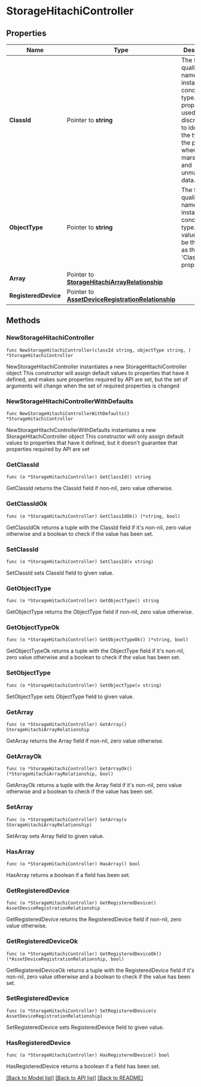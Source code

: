 # StorageHitachiController

## Properties

Name | Type | Description | Notes
------------ | ------------- | ------------- | -------------
**ClassId** | Pointer to **string** | The fully-qualified name of the instantiated, concrete type. This property is used as a discriminator to identify the type of the payload when marshaling and unmarshaling data. | [default to "storage.HitachiController"]
**ObjectType** | Pointer to **string** | The fully-qualified name of the instantiated, concrete type. The value should be the same as the &#39;ClassId&#39; property. | [default to "storage.HitachiController"]
**Array** | Pointer to [**StorageHitachiArrayRelationship**](storage.HitachiArray.Relationship.md) |  | [optional] 
**RegisteredDevice** | Pointer to [**AssetDeviceRegistrationRelationship**](asset.DeviceRegistration.Relationship.md) |  | [optional] 

## Methods

### NewStorageHitachiController

`func NewStorageHitachiController(classId string, objectType string, ) *StorageHitachiController`

NewStorageHitachiController instantiates a new StorageHitachiController object
This constructor will assign default values to properties that have it defined,
and makes sure properties required by API are set, but the set of arguments
will change when the set of required properties is changed

### NewStorageHitachiControllerWithDefaults

`func NewStorageHitachiControllerWithDefaults() *StorageHitachiController`

NewStorageHitachiControllerWithDefaults instantiates a new StorageHitachiController object
This constructor will only assign default values to properties that have it defined,
but it doesn't guarantee that properties required by API are set

### GetClassId

`func (o *StorageHitachiController) GetClassId() string`

GetClassId returns the ClassId field if non-nil, zero value otherwise.

### GetClassIdOk

`func (o *StorageHitachiController) GetClassIdOk() (*string, bool)`

GetClassIdOk returns a tuple with the ClassId field if it's non-nil, zero value otherwise
and a boolean to check if the value has been set.

### SetClassId

`func (o *StorageHitachiController) SetClassId(v string)`

SetClassId sets ClassId field to given value.


### GetObjectType

`func (o *StorageHitachiController) GetObjectType() string`

GetObjectType returns the ObjectType field if non-nil, zero value otherwise.

### GetObjectTypeOk

`func (o *StorageHitachiController) GetObjectTypeOk() (*string, bool)`

GetObjectTypeOk returns a tuple with the ObjectType field if it's non-nil, zero value otherwise
and a boolean to check if the value has been set.

### SetObjectType

`func (o *StorageHitachiController) SetObjectType(v string)`

SetObjectType sets ObjectType field to given value.


### GetArray

`func (o *StorageHitachiController) GetArray() StorageHitachiArrayRelationship`

GetArray returns the Array field if non-nil, zero value otherwise.

### GetArrayOk

`func (o *StorageHitachiController) GetArrayOk() (*StorageHitachiArrayRelationship, bool)`

GetArrayOk returns a tuple with the Array field if it's non-nil, zero value otherwise
and a boolean to check if the value has been set.

### SetArray

`func (o *StorageHitachiController) SetArray(v StorageHitachiArrayRelationship)`

SetArray sets Array field to given value.

### HasArray

`func (o *StorageHitachiController) HasArray() bool`

HasArray returns a boolean if a field has been set.

### GetRegisteredDevice

`func (o *StorageHitachiController) GetRegisteredDevice() AssetDeviceRegistrationRelationship`

GetRegisteredDevice returns the RegisteredDevice field if non-nil, zero value otherwise.

### GetRegisteredDeviceOk

`func (o *StorageHitachiController) GetRegisteredDeviceOk() (*AssetDeviceRegistrationRelationship, bool)`

GetRegisteredDeviceOk returns a tuple with the RegisteredDevice field if it's non-nil, zero value otherwise
and a boolean to check if the value has been set.

### SetRegisteredDevice

`func (o *StorageHitachiController) SetRegisteredDevice(v AssetDeviceRegistrationRelationship)`

SetRegisteredDevice sets RegisteredDevice field to given value.

### HasRegisteredDevice

`func (o *StorageHitachiController) HasRegisteredDevice() bool`

HasRegisteredDevice returns a boolean if a field has been set.


[[Back to Model list]](../README.md#documentation-for-models) [[Back to API list]](../README.md#documentation-for-api-endpoints) [[Back to README]](../README.md)


